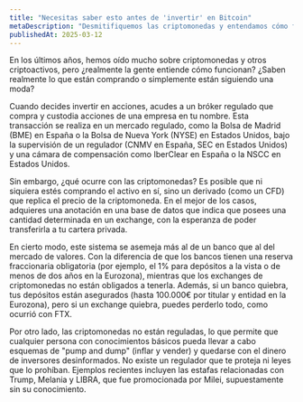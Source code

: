 ```yaml
---
title: "Necesitas saber esto antes de 'invertir' en Bitcoin"
metaDescription: "Desmitifiquemos las criptomonedas y entendamos cómo funcionan antes de invertir en ellas."
publishedAt: 2025-03-12
---
```


En los últimos años, hemos oído mucho sobre criptomonedas y otros criptoactivos, pero ¿realmente la gente entiende cómo funcionan? ¿Saben realmente lo que están comprando o simplemente están siguiendo una moda?

Cuando decides invertir en acciones, acudes a un bróker regulado que compra y custodia acciones de una empresa en tu nombre. Esta transacción se realiza en un mercado regulado, como la Bolsa de Madrid (BME) en España o la Bolsa de Nueva York (NYSE) en Estados Unidos, bajo la supervisión de un regulador (CNMV en España, SEC en Estados Unidos) y una cámara de compensación como IberClear en España o la NSCC en Estados Unidos.

Sin embargo, ¿qué ocurre con las criptomonedas? Es posible que ni siquiera estés comprando el activo en sí, sino un derivado (como un CFD) que replica el precio de la criptomoneda. En el mejor de los casos, adquieres una anotación en una base de datos que indica que posees una cantidad determinada en un exchange, con la esperanza de poder transferirla a tu cartera privada.

En cierto modo, este sistema se asemeja más al de un banco que al del mercado de valores. Con la diferencia de que los bancos tienen una reserva fraccionaria obligatoria (por ejemplo, el 1% para depósitos a la vista o de menos de dos años en la Eurozona), mientras que los exchanges de criptomonedas no están obligados a tenerla. Además, si un banco quiebra, tus depósitos están asegurados (hasta 100.000€ por titular y entidad en la Eurozona), pero si un exchange quiebra, puedes perderlo todo, como ocurrió con FTX.

Por otro lado, las criptomonedas no están reguladas, lo que permite que cualquier persona con conocimientos básicos pueda llevar a cabo esquemas de "pump and dump" (inflar y vender) y quedarse con el dinero de inversores desinformados. No existe un regulador que te proteja ni leyes que lo prohíban. Ejemplos recientes incluyen las estafas relacionadas con Trump, Melania y LIBRA, que fue promocionada por Milei, supuestamente sin su conocimiento.

